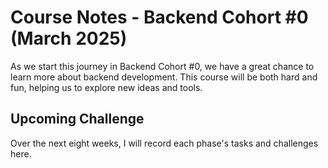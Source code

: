 # Course Notes - Backend Cohort #0 (March 2025)

As we start this journey in Backend Cohort #0, we have a great chance to learn more about backend development. This course will be both hard and fun, helping us to explore new ideas and tools.

## Upcoming Challenge

Over the next eight weeks, I will record each phase's tasks and challenges here.
